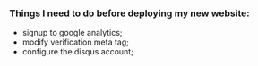 ### Things I need to do before deploying my new website:
- signup to google analytics;
- modify verification meta tag;
- configure the disqus account;

